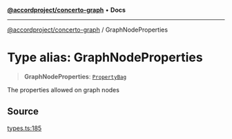 [**@accordproject/concerto-graph**](../README.md) • **Docs**

***

[@accordproject/concerto-graph](../README.md) / GraphNodeProperties

# Type alias: GraphNodeProperties

> **GraphNodeProperties**: [`PropertyBag`](PropertyBag.md)

The properties allowed on graph nodes

## Source

[types.ts:185](https://github.com/accordproject/lab-concerto-graph/blob/9e94edc926719638323f93597ac11c7873b63663/src/types.ts#L185)
